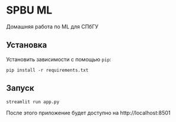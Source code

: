 # SPBU ML
Домашняя работа по ML для СПбГУ

## Установка
Установить зависимости с помощью `pip`:
```shell
pip install -r requirements.txt
```

## Запуск
```shell
streamlit run app.py
```

После этого приложение будет доступно на http://localhost:8501